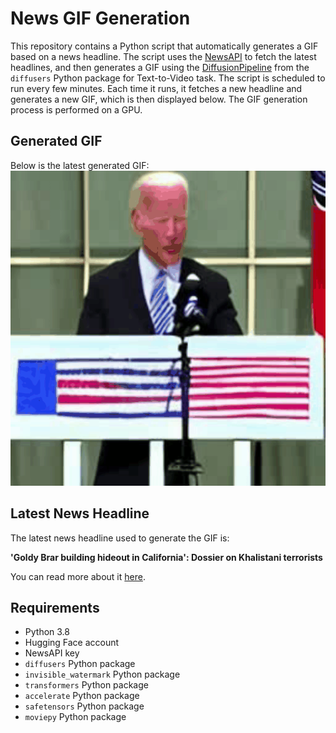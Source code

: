 # News GIF Generation
This repository contains a Python script that automatically generates a GIF based on a news headline. The script uses the [NewsAPI](https://newsapi.org/) to fetch the latest headlines, and then generates a GIF using the [DiffusionPipeline](https://github.com/huggingface/diffusers) from the `diffusers` Python package for Text-to-Video task.
The script is scheduled to run every few minutes. Each time it runs, it fetches a new headline and generates a new GIF, which is then displayed below. The GIF generation process is performed on a GPU.

## Generated GIF
Below is the latest generated GIF:
![Generated GIF](output.gif?raw=true&v=1695892009)

## Latest News Headline
The latest news headline used to generate the GIF is:

**'Goldy Brar building hideout in California': Dossier on Khalistani terrorists**

You can read more about it [here](https://www.hindustantimes.com/india-news/goldy-brar-building-hideout-in-california-indias-dossier-on-khalistani-terrorists-101695784913766.html).

## Requirements
- Python 3.8
- Hugging Face account
- NewsAPI key
- `diffusers` Python package
- `invisible_watermark` Python package
- `transformers` Python package
- `accelerate` Python package
- `safetensors` Python package
- `moviepy` Python package
